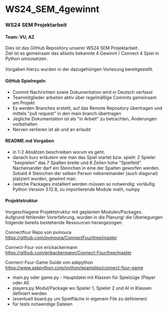 # WS24_SEM_4gewinnt
### WS24 SEM Projektarbeit <br>
#### Team: VU, AZ


<p>Dies ist das GitHub Repository unserer WS24 SEM Projektarbeit.<br>
Ziel ist es gemeinsam das allseits bekannte 4 Gewinnt / Connect 4 Spiel in Python umzusetzen. <br>
<br>
Vorgaben hierzu wurden in der dazugehörigen Vorlesung bereitgestellt.<br>
</p>

#### GitHub Spielregeln

<ul>
<li>Commit Nachrichten sowie Dokumentation wird in Deutsch verfasst</li>
<li>Teammitglieder arbeiten aktiv über regelmäßige Commits gemeinsam am Projekt</li>
<li>Es werden Branches erstellt, auf das Remote Repository übertragen und mittels "pull request" in den main branch übertragen</li>
<li>Jegliche Dokumentation ist als "in Arbeit" zu betrachten, Änderungen vorbehalten</li>
<li>Nerven verlieren ist ab und an erlaubt</li></ul>



#### README.md Vorgaben

<ul>
<li>in 1-2 Absätzen beschreiben worum es geht.</li>
<li>danach kurz erläutern wie man das Spiel startet bzw. spielt: 2 Spieler "bespielen" das 7 Spalten breite und 6 Zeilen hohe "Spielfeld". Nacheinander darf ein Steinchen in eine der Spalten geworfen werden. Sobald 4 Steinchen der selben Person nebeneinander (auch diagonal) platziert wurden, gewinnt man.</li>
<li>(welche Packages installiert werden müssen so notwendig: vorläufig Python Version 3.12.8, zu importierende Module math, numpy</li>
</ul>

#### Projektstruktur

<p>Vorgeschlagene Projektstruktur mit geplanten Modulen/Packages.<br>
Aufgrund fehlender Vorerfahrung, wurden in die Planung/ die Überlegungen folgende bereits bestehende Ressourcen herangezogen:<br>

Connectfour Repo von pvmoura <https://github.com/pvmoura/ConnectFour/tree/master> <br>

Connect-Four von erickackermann <https://github.com/erikackermann/Connect-Four/tree/master>

Connect-Four-Game Guide von askpython <https://www.askpython.com/python/examples/connect-four-game>

</p>    

<ul>
<li>main.py oder game.py - Hauptdatei mit Klassen für Spielzüge (Player oder AI)</li>
<li>players.py Modul/Package wo Spieler 1, Spieler 2 und AI in Klassen definiert werden</li>
<li>(eventuell board.py um Spielfläche in eigenem File zu definieren)</li>
<li>für tests notwendige Dateien</li>
</ul>
